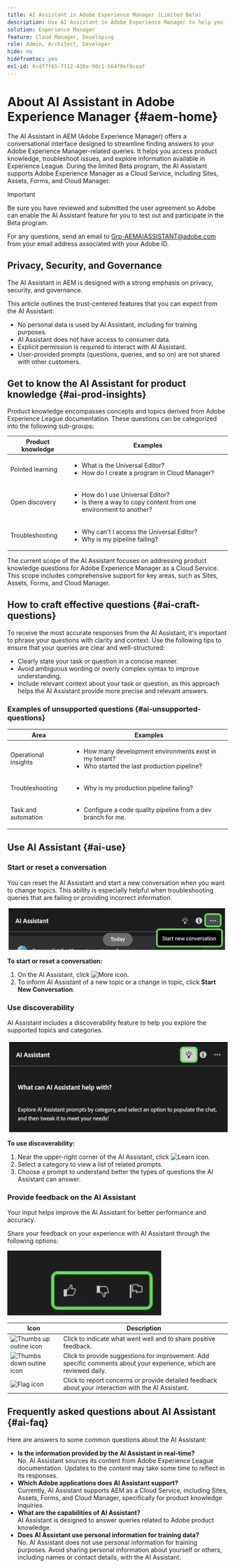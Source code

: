 ```yaml
---
title: AI Assistant in Adobe Experience Manager (Limited Beta)
description: Use AI Assistant in Adobe Experience Manager to help you find answers, troubleshoot, and explore Sites, Assets, Forms, and Cloud Manager.
solution: Experience Manager
feature: Cloud Manager, Developing
role: Admin, Architect, Developer
hide: no
hidefromtoc: yes
exl-id: 6cdf7f65-7112-420a-90c1-564f0ef8ceaf
---
```

# About AI Assistant in Adobe Experience Manager {#aem-home}

The AI Assistant in AEM (Adobe Experience Manager) offers a conversational interface designed to streamline finding answers to your Adobe Experience Manager-related queries. It helps you access product knowledge, troubleshoot issues, and explore information available in Experience League. During the limited Beta program, the AI Assistant supports Adobe Experience Manager as a Cloud Service, including Sites, Assets, Forms, and Cloud Manager.

>[!IMPORTANT]
>Be sure you have reviewed and submitted the user agreement so Adobe can enable the AI Assistant feature for you to test out and participate in the Beta program.
>
>For any questions, send an email to [Grp-AEMAIASSISTANT@adobe.com](mailto:Grp-AEMAIASSISTANT@adobe.com) from your email address associated with your Adobe ID. 

## Privacy, Security, and Governance

The AI Assistant in AEM is designed with a strong emphasis on privacy, security, and governance.

This article outlines the trust-centered features that you can expect from the AI Assistant:

* No personal data is used by AI Assistant, including for training purposes.
* AI Assistant does not have access to consumer data.
* Explicit permission is required to interact with AI Assistant.
* User-provided prompts (questions, queries, and so on) are not shared with other customers.


## Get to know the AI Assistant for product knowledge {#ai-prod-insights}

Product knowledge encompasses concepts and topics derived from Adobe Experience League documentation. These questions can be categorized into the following sub-groups:

| Product knowledge | Examples |
| --- | --- |
| Pointed learning | <ul><li>What is the Universal Editor?</li><li>How do I create a program in Cloud Manager?</li></ul> |
| Open discovery | <ul><li>How do I use Universal Editor?</li><li>Is there a way to copy content from one environment to another?</li></ul>  |
| Troubleshooting | <ul><li>Why can't I access the Universal Editor?</li><li>Why is my pipeline failing?</li></ul>  | 

The current scope of the AI Assistant focuses on addressing product knowledge questions for Adobe Experience Manager as a Cloud Service. This scope includes comprehensive support for key areas, such as Sites, Assets, Forms, and Cloud Manager.

## How to craft effective questions {#ai-craft-questions}

To receive the most accurate responses from the AI Assistant, it's important to phrase your questions with clarity and context. Use the following tips to ensure that your queries are clear and well-structured:

* Clearly state your task or question in a concise manner.
* Avoid ambiguous wording or overly complex syntax to improve understanding.
* Include relevant context about your task or question, as this approach helps the AI Assistant provide more precise and relevant answers.

### Examples of unsupported questions {#ai-unsupported-questions}

| Area | Examples |
| --- | --- |
| Operational insights | <ul><li>How many development environments exist in my tenant?</li><li>Who started the last production pipeline?</li></ul> |
| Troubleshooting | <ul><li>Why is my production pipeline failing?</li></ul>  |
| Task and automation | <ul><li>Configure a code quality pipeline from a dev branch for me.</li></ul>  | 


## Use AI Assistant {#ai-use} 


### Start or reset a conversation

You can reset the AI Assistant and start a new conversation when you want to change topics. This ability is especially helpful when troubleshooting queries that are failing or providing incorrect information.

![Start conversation button](/help/implementing/cloud-manager/assets/ai-assistant-start-conversation.png)

**To start or reset a conversation:** 

1. On the AI Assistant, click ![More icon](https://spectrum.adobe.com/static/icons/workflow_18/Smock_More_18_N.svg).  
1. To inform AI Assistant of a new topic or a change in topic, click **Start New Conversation**. 

### Use discoverability

AI Assistant includes a discoverability feature to help you explore the supported topics and categories.  

![Idea light bulb icon](/help/implementing/cloud-manager/assets/ai-assistant-idea.png)

**To use discoverability:** 

1. Near the upper-right corner of the AI Assistant, click ![Learn icon](https://spectrum.adobe.com/static/icons/workflow_18/Smock_Learn_18_N.svg).  
1. Select a category to view a list of related prompts.  
1. Choose a prompt to understand better the types of questions the AI Assistant can answer.  

### Provide feedback on the AI Assistant

Your input helps improve the AI Assistant for better performance and accuracy.

Share your feedback on your experience with AI Assistant through the following options:

![Thumbs up, thumbs down, and flag icons](/help/implementing/cloud-manager/assets/ai-assistant-feedback.png)

| Icon | Description |
| --- | --- |
| ![Thumbs up outine icon](https://spectrum.adobe.com/static/icons/workflow_18/Smock_ThumbUpOutline_18_N.svg) | Click to indicate what went well and to share positive feedback. | 
| ![Thumbs down outine icon](https://spectrum.adobe.com/static/icons/workflow_18/Smock_ThumbDownOutline_18_N.svg) | Click to provide suggestions for improvement. Add specific comments about your experience, which are reviewed daily. |
| ![Flag icon](https://spectrum.adobe.com/static/icons/workflow_18/Smock_Flag_18_N.svg) | Click to report concerns or provide detailed feedback about your interaction with the AI Assistant. |  

## Frequently asked questions about AI Assistant {#ai-faq}

Here are answers to some common questions about the AI Assistant:

* **Is the information provided by the AI Assistant in real-time?**  
  No. AI Assistant sources its content from Adobe Experience League documentation. Updates to the content may take some time to reflect in its responses.
* **Which Adobe applications does AI Assistant support?**  
  Currently, AI Assistant supports AEM as a Cloud Service, including Sites, Assets, Forms, and Cloud Manager, specifically for product knowledge inquiries.
* **What are the capabilities of AI Assistant?**  
  AI Assistant is designed to answer queries related to Adobe product knowledge.
* **Does AI Assistant use personal information for training data?**  
  No. AI Assistant does not use personal information for training purposes. Avoid sharing personal information about yourself or others, including names or contact details, with the AI Assistant.
